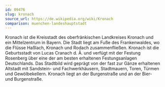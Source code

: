 ```yaml
---
id: 09476
slug: kronach
source_url: https://de.wikipedia.org/wiki/Kronach
comparison: muenchen-landeshauptstadt
---
```


Kronach ist die Kreisstadt des oberfränkischen Landkreises Kronach und ein Mittelzentrum in Bayern. Die Stadt liegt am Fuße des Frankenwaldes, wo die Flüsse Haßlach, Kronach und Rodach zusammenfließen. Kronach ist die Geburtsstadt von Lucas Cranach d. Ä. und verfügt mit der Festung Rosenberg über eine der am besten erhaltenen Festungsanlagen Deutschlands. Das Stadtbild wird geprägt von der fast zur Gänze erhaltenen Altstadt mit Sandstein- und Fachwerkhäusern, Stadtmauern, Toren, Türmen und Gewölbekellern. Kronach liegt an der Burgenstraße und an der Bier- und Burgenstraße.
